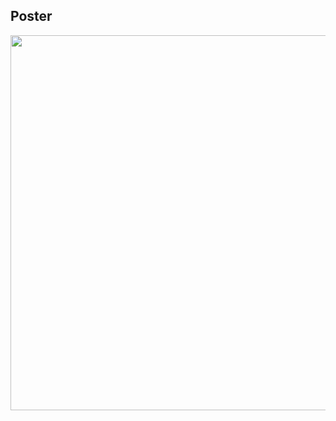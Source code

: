 ## Poster

<p align="center">
  <img src="https://github.com/jessusmorales/Fundamentos-De-Dise-o---EQ-3/blob/main/Im%C3%A1genes/Poster%20EQ03.png?raw=true" width="600"/>
</p>
